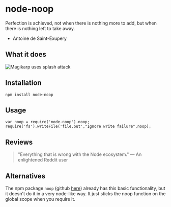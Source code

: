 node-noop
=========
Perfection is achieved, not when there is nothing more to add, but when there is nothing left to take away. 

- Antoine de Saint-Exupery

What it does
------------

![Magikarp uses splash attack](http://i.imgur.com/0xoCTbW.png)

Installation
------------
```
npm install node-noop
```

Usage
-----
```
var noop = require('node-noop').noop;
require('fs').writeFile('file.out',"Ignore write failure",noop);
```

Reviews
-------
> "Everything that is wrong with the Node ecosystem." &mdash; An enlightened Reddit user

Alternatives
------------
The npm package `noop` (github
[here](https://github.com/coolaj86/javascript-noop)) already has
this basic functionality, but it doesn't do it in a very node-like way.
It just sticks the noop function on the global scope when you require it.
